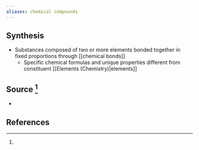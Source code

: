 ```yaml
---
aliases: chemical compounds
---
```

## Synthesis
- Substances composed of two or more elements bonded together in fixed proportions through [[chemical bonds]]
	- Specific chemical formulas and unique properties different from constituent [[Elements (Chemistry)|elements]]
## Source [^1]
- 
## References

[^1]: